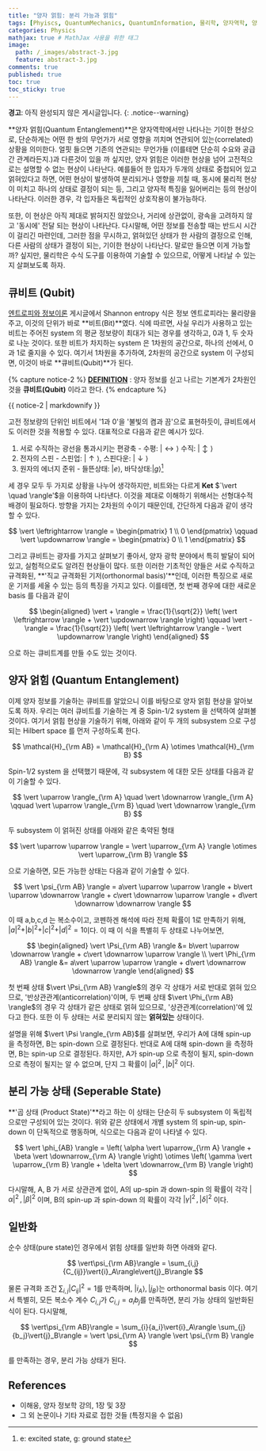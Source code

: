 ```yaml
---
title: "양자 얽힘: 분리 가능과 얽힘"
tags: [Phyiscs, QuantumMechanics, QuantumInformation, 물리학, 양자역학, 양자정보] # 태그 입력
categories: Physics
mathjax: true # MathJax 사용을 위한 태그
image:
  path: /_images/abstract-3.jpg
  feature: abstract-3.jpg
comments: true
published: true
toc: true
toc_sticky: true
---
```

**경고**: 아직 완성되지 않은 게시글입니다.
{: .notice--warning}

**양자 얽힘(Quantum Entanglement)**은 양자역학에서만 나타나는 기이한 현상으로, 단순하게는 어떤 한 쌍의 무언가가
서로 영향을 끼치며 연관되어 있는(correlated) 상황을 의미한다. 얼핏 들으면 기존의 연관되는 무언가들 (이를테면
단순히 수요와 공급간 관계라든지.)과 다른것이 있을 까 싶지만, 양자 얽힘은 이러한 현상을 넘어 고전적으로는
설명할 수 없는 현상이 나타난다. 예를들어 한 입자가 두개의 상태로 중첩되어 있고 얽혀있다고 하면,
어떤 현상이 발생하여 분리되거나 영향을 끼칠 때, 동시에 물리적 현상이 미치고 하나의 상태로 결정이 되는 등,
그리고 양자적 특징을 잃어버리는 등의 현상이 나타난다. 이러한 경우, 각 입자들은 독립적인 상호작용이 불가능하다. 

또한, 이 현상은 아직 제대로 밝혀지진 않았으나, 거리에 상관없이, 광속을 고려하지 않고 '동시에' 전달 되는 현상이
나타난다. 다시말해, 어떤 정보를 전송할 때는 반드시 시간이 걸리긴 마련인데, 그러한 점을 무시하고, 얽혀있던 상태가
한 사람의 결정으로 인해, 다른 사람의 상태가 결정이 되는, 기이한 현상이 나타난다. 말로만 들으면 이게 가능할까?
싶지만, 물리학은 수식 도구를 이용하여 기술할 수 있으므로, 어떻게 나타날 수 있는 지 살펴보도록 하자.

## 큐비트 (Qubit)
[엔트로피와 정보이론](/physics/Information-Theory/#섀넌-엔트로피-shannon-entropy) 게시글에서 Shannon entropy 식은
정보 엔트로피라는 물리량을 주고, 이것의 단위가 바로 **비트(Bit)**였다. 식에 따르면, 사실 우리가 사용하고 있는
비트는 주어진 system 의 평균 정보량이 최대가 되는 경우를 생각하고, 0과 1, 두 숫자로 나눈 것이다. 또한 비트가 차지하는
system 은 1차원의 공간으로, 하나의 선에서, 0과 1로 줄지을 수 있다. 여기서 1차원을 추가하여, 2차원의 공간으로
system 이 구성되면, 이것이 바로 **큐비트(Qubit)**가 된다.

{% capture notice-2 %}
**<u>DEFINITION</u>** : 양자 정보를 싣고 나르는 기본계가 2차원인 것을 
**큐비트(Qubit)** 이라고 한다.
{% endcapture %}
<div class="notice--info">{{ notice-2 | markdownify }}</div>

고전 정보량의 단위인 비트에서 '1과 0'을 '불빛의 켬과 끔'으로 표현하듯이, 큐비트에서도 이러한 것을 적용할 수 있다.
대표적으로 다음과 같은 예시가 있다.

1. 서로 수직하는 광선을 통과시키는 편광축 - 수평: $\vert \leftrightarrow \rangle$ 수직: $\vert \updownarrow \rangle$
2. 전자의 스핀 - 스핀업: $\vert \uparrow \rangle$, 스핀다운: $\vert \downarrow \rangle$
3. 원자의 에너지 준위 - 들뜬상태: $\vert e \rangle$, 바닥상태:$\vert g \rangle$[^1]

세 경우 모두 두 가지로 상황을 나누어 생각하지만, 비트와는 다르게 **Ket** $`\vert \quad \rangle'$을 이용하여
나타낸다. 이것을 제대로 이해하기 위해서는 선형대수적 배경이 필요하다. 방향을 가지는 2차원의 수이기 때문인데,
간단하게 다음과 같이 생각할 수 있다.

$$
\vert \leftrightarrow \rangle = \begin{pmatrix} 1 \\ 0 \end{pmatrix} \qquad
\vert \updownarrow \rangle = \begin{pmatrix} 0 \\ 1 \end{pmatrix}
$$

그리고 큐비트는 광자를 가지고 살펴보기 좋아서, 양자 광학 분야에서 특히 발달이 되어 있고, 실험적으로도
알려진 현상들이 많다. 또한 이러한 기초적인 양들은 서로 수직하고 규격화된, **'직교 규격화된 기저(orthonormal basis)'**인데, 
이러한 특징으로 새로운 기저를 세울 수 있는 등의 특징을 가지고 있다.
이를테면, 첫 번째 경우에 대한 새로운 basis 를 다음과 같이

$$
\begin{aligned}
\vert + \rangle = \frac{1}{\sqrt{2}} \left( \vert \leftrightarrow \rangle + \vert \updownarrow \rangle \right) \qquad
\vert - \rangle = \frac{1}{\sqrt{2}} \left( \vert \leftrightarrow \rangle - \vert \updownarrow \rangle \right)
\end{aligned}
$$

으로 하는 큐비트계를 만들 수도 있는 것이다.

## 양자 얽힘 (Quantum Entanglement)
이제 양자 정보를 기술하는 큐비트를 알았으니 이를 바탕으로 양자 얽힘 현상을 알아보도록 하자.
우리는 여러 큐비트를 기술하는 계 중 Spin-1/2 system 을 선택하여 살펴볼 것이다. 여기서 얽힘
현상을 기술하기 위해, 아래와 같이 두 개의 subsystem 으로 구성되는 Hilbert space 를 먼저
구성하도록 한다.

$$
\mathcal{H}_{\rm AB} = \mathcal{H}_{\rm A} \otimes \mathcal{H}_{\rm B}
$$

Spin-1/2 system 을 선택했기 때문에, 각 subsystem 에 대한 모든 상태를 다음과 같이 기술할 수 있다.

$$
\vert \uparrow \rangle_{\rm A} \quad \vert \downarrow \rangle_{\rm A} \qquad
\vert \uparrow \rangle_{\rm B} \quad \vert \downarrow \rangle_{\rm B}
$$

두 subsystem 이 얽혀진 상태를 아래와 같은 축약된 형태

$$
\vert \uparrow \uparrow \rangle = \vert \uparrow_{\rm A} \rangle \otimes
\vert \uparrow_{\rm B} \rangle
$$

으로 기술하면, 모든 가능한 상태는 다음과 같이 기술할 수 있다.

$$
\vert \psi_{\rm AB} \rangle = a\vert \uparrow \uparrow \rangle + b\vert \uparrow \downarrow \rangle + c\vert \downarrow \uparrow \rangle + d\vert \downarrow \downarrow \rangle
$$

이 때 a,b,c,d 는 복소수이고, 코펜하겐 해석에 따라 전체 확률이 1로 만족하기 위해, $\vert a \vert^2 + \vert b \vert^2 + \vert c \vert^2 + \vert d \vert^2 = 1$이다.
이 때 이 식을 특별히 두 상태로 나누어보면,

$$
\begin{aligned}
\vert \Psi_{\rm AB} \rangle &= b\vert \uparrow \downarrow \rangle + c\vert \downarrow \uparrow \rangle \\
\vert \Phi_{\rm AB} \rangle &= a\vert \uparrow \uparrow \rangle + d\vert \downarrow \downarrow \rangle
\end{aligned}
$$

첫 번째 상태 $\vert \Psi_{\rm AB} \rangle$의 경우 각 상태가 서로 반대로 얽혀 있으므로, '반상관관계(anticorrelation)'이며, 
두 번째 상태 $\vert \Phi_{\rm AB} \rangle$의 경우 각 상태가 같은 상태로 얽혀 있으므로,
'상관관계(correlation)'에 있다고 한다. 또한 이 두 상태는 서로 분리되지 않는 **얽혀있는**
상태이다. 

설명을 위해 $\vert \Psi \rangle_{\rm AB}$를 살펴보면, 우리가 A에 대해 spin-up 을 측정하면,
B는 spin-down 으로 결정된다. 반대로 A에 대해 spin-down 을 측정하면, B는 spin-up 으로 결정된다. 하지만,
A가 spin-up 으로 측정이 될지, spin-down 으로 측정이 될지는 알 수 없으며, 단지 그 확률이 
$\vert a \vert^2 \,, \vert b \vert^2$ 이다.

## 분리 가능 상태 (Seperable State)
**'곱 상태 (Product State)'**라고 하는 이 상태는 단순히 두 subsystem 이 독립적으로만
구성되어 있는 것이다. 위와 같은 상태에서 개별 system 의 spin-up, spin-down 이 단독적으로 행동하며,
식으로는 다음과 같이 나타낼 수 있다.

$$
\vert \phi_{AB} \rangle = \left( \alpha \vert \uparrow_{\rm A} \rangle + \beta \vert \downarrow_{\rm A} \rangle \right)
\otimes \left( \gamma \vert \uparrow_{\rm B} \rangle + \delta \vert \downarrow_{\rm B} \rangle \right)
$$

다시말해, A, B 가 서로 상관관계 없이, A의 up-spin 과 down-spin 의 확률이 각각 $\vert \alpha \vert^2 \,, \vert \beta \vert^2$ 이며, B의 spin-up 과 spin-down 의 확률이 각각 $\vert \gamma \vert^2 \,, \vert \delta \vert^2$ 이다. 

## 일반화
순수 상태(pure state)인 경우에서 얽힘 상태를 일반화 하면 아래와 같다.

$$
\vert\psi_{\rm AB}\rangle = \sum_{i,j}{C_{ij}}\vert{i}_A\rangle\vert{j}_B\rangle
$$

물론 규격화 조건 $\sum_{i,j}{\vert C_{ij} \vert}^2=1$를 만족하며, $\vert{i}_A\rangle, \vert{j}_B\rangle$는 orthonormal basis 이다. 여기서 특별히, 모든 복소수 계수 $C_{i,j}$가 $C_{i,j} = a_{i}b_{j}$를 만족하면,
분리 가능 상태의 일반화된 식이 된다. 다시말해,

$$
\vert\psi_{\rm AB}\rangle = \sum_{i}{a_i}\vert{i}_A\rangle \sum_{j}{b_j}\vert{j}_B\rangle
= \vert \psi_{\rm A} \rangle \vert \psi_{\rm B} \rangle
$$

를 만족하는 경우, 분리 가능 상태가 된다.

## References
* 이해웅, 양자 정보학 강의, 1장 및 3장
* 그 외 논문이나 기타 자료로 접한 것들 (특정지을 수 없음)

[^1]: e: excited state, g: ground state
